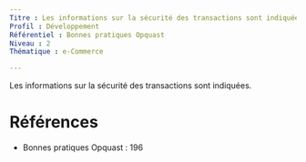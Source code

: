 ```yaml
---
Titre : Les informations sur la sécurité des transactions sont indiquées.
Profil : Développement
Référentiel : Bonnes pratiques Opquast
Niveau : 2
Thématique : e-Commerce

---
```

Les informations sur la sécurité des transactions sont indiquées.

# Références

*   Bonnes pratiques Opquast : 196